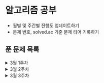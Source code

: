 # 알고리즘 공부
- 월별 및 주간별 진행도 업데이트하기
- 문제 번호, solved.ac 기준 문제 티어 기록하기

## 푼 문제 목록 

<details>
<summary>3월 1주차</summary>
<div markdown="1">
|번호|티어|제목|
|--|--|--|
|7576|실버1|토마토|
|2228|골드5|구간 나누기|
|2792|실버3|보석 상자|
|1783|실버5|병든 나이트|
|15979|실버3|스승님 찾기|
|11054|골드3|가장 긴 바이토닉 부분 수열|
</div>
</details>

<details>
<summary>3월 2주차</summary>
<div markdown="1">
|번호|티어|제목|
|--|--|--|
|11048|실버1|이동하기|
|1043|골드4|거짓말|
|16931|실버3|겉넓이 구하기|
|1246|실버5|온라인 판매|
|2776|실버3|암기왕|
</div>
</details>

<details>
<summary>3월 3주차</summary>
<div markdown="1">
|번호|티어|제목|
|--|--|--|
|5021|실버1|왕위 계승|
|14391|골드3|종이 조각|
</div>
</details>


